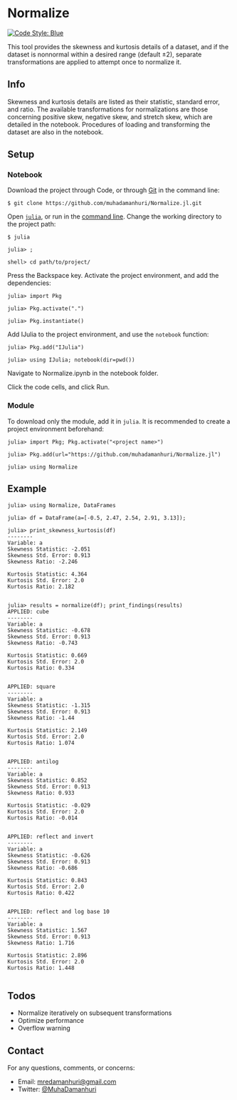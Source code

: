 # Normalize

[![Code Style: Blue](https://img.shields.io/badge/code%20style-blue-4495d1.svg)](https://github.com/invenia/BlueStyle)

This tool provides the skewness and kurtosis details of a dataset, and if the dataset is nonnormal within a desired range (default ±2), separate transformations are applied to attempt once to normalize it.

## Info

Skewness and kurtosis details are listed as their statistic, standard error, and ratio. The available transformations for normalizations are those concerning positive skew, negative skew, and stretch skew, which are detailed in the notebook. Procedures of loading and transforming the dataset are also in the notebook.

## Setup

### Notebook

Download the project through Code, or through [Git](https://git-scm.com/downloads) in the command line:

```
$ git clone https://github.com/muhadamanhuri/Normalize.jl.git
```

Open [`julia`](https://julialang.org/downloads/), or run in the [command line](https://julialang.org/downloads/platform/). Change the working directory to the project path:

```
$ julia

julia> ;

shell> cd path/to/project/
```

Press the Backspace key. Activate the project environment, and add the dependencies:

```
julia> import Pkg

julia> Pkg.activate(".")

julia> Pkg.instantiate()
```

Add IJulia to the project environment, and use the `notebook` function:

```
julia> Pkg.add("IJulia")

julia> using IJulia; notebook(dir=pwd())
```

Navigate to Normalize.ipynb in the notebook folder.

Click the code cells, and click Run.

### Module

To download only the module, add it in `julia`. It is recommended to create a project environment beforehand:

```
julia> import Pkg; Pkg.activate("<project name>")

julia> Pkg.add(url="https://github.com/muhadamanhuri/Normalize.jl")

julia> using Normalize
```

## Example

```
julia> using Normalize, DataFrames

julia> df = DataFrame(a=[-0.5, 2.47, 2.54, 2.91, 3.13]);

julia> print_skewness_kurtosis(df)
--------
Variable: a
Skewness Statistic: -2.051
Skewness Std. Error: 0.913
Skewness Ratio: -2.246

Kurtosis Statistic: 4.364
Kurtosis Std. Error: 2.0
Kurtosis Ratio: 2.182


julia> results = normalize(df); print_findings(results)
APPLIED: cube
--------
Variable: a
Skewness Statistic: -0.678
Skewness Std. Error: 0.913
Skewness Ratio: -0.743

Kurtosis Statistic: 0.669
Kurtosis Std. Error: 2.0
Kurtosis Ratio: 0.334


APPLIED: square
--------
Variable: a
Skewness Statistic: -1.315
Skewness Std. Error: 0.913
Skewness Ratio: -1.44

Kurtosis Statistic: 2.149
Kurtosis Std. Error: 2.0
Kurtosis Ratio: 1.074


APPLIED: antilog
--------
Variable: a
Skewness Statistic: 0.852
Skewness Std. Error: 0.913
Skewness Ratio: 0.933

Kurtosis Statistic: -0.029
Kurtosis Std. Error: 2.0
Kurtosis Ratio: -0.014


APPLIED: reflect and invert
--------
Variable: a
Skewness Statistic: -0.626
Skewness Std. Error: 0.913
Skewness Ratio: -0.686

Kurtosis Statistic: 0.843
Kurtosis Std. Error: 2.0
Kurtosis Ratio: 0.422


APPLIED: reflect and log base 10
--------
Variable: a
Skewness Statistic: 1.567
Skewness Std. Error: 0.913
Skewness Ratio: 1.716

Kurtosis Statistic: 2.896
Kurtosis Std. Error: 2.0
Kurtosis Ratio: 1.448


```

## Todos

- Normalize iteratively on subsequent transformations
- Optimize performance
- Overflow warning

## Contact

For any questions, comments, or concerns:

- Email: mredamanhuri@gmail.com
- Twitter: [@MuhaDamanhuri](https://twitter.com/MuhaDamanhuri)
